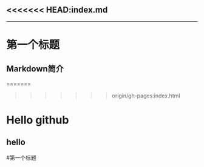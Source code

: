 <<<<<<< HEAD:index.md
---
---

# 第一个标题
## Markdown简介
=======

>>>>>>> origin/gh-pages:index.html
<h1>Hello github</h1>
<h2>hello</h2>
#第一个标题


